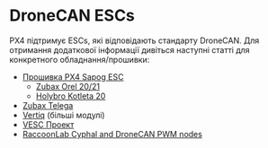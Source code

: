 # DroneCAN ESCs

PX4 підтримує ESCs, які відповідають стандарту DroneCAN. Для отримання додаткової інформації дивіться наступні статті для конкретного обладнання/прошивки:

- [Прошивка PX4 Sapog ESC](sapog.md)
  - [Zubax Orel 20/21](zubax_orel.md)
  - [Holybro Kotleta 20](holybro_kotleta.md)
- [Zubax Telega](zubax_telega.md)
- [Vertiq](../peripherals/vertiq.md) (більші модулі)
- [VESC Проект](../peripherals/vesc.md)
- [RaccoonLab Cyphal and DroneCAN PWM nodes](raccoonlab_nodes.md)
